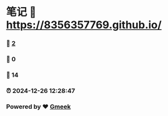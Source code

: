 # 笔记 :link: https://8356357769.github.io/ 
### :page_facing_up: [2](https://8356357769.github.io//tag.html) 
### :speech_balloon: 0 
### :hibiscus: 14 
### :alarm_clock: 2024-12-26 12:28:47 
### Powered by :heart: [Gmeek](https://github.com/Meekdai/Gmeek)
